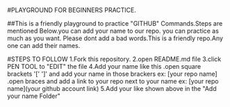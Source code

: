 #PLAYGROUND FOR BEGINNERS PRACTICE.

##This is a friendly playground to practice "GITHUB" Commands.Steps are mentioned Below.you can add your name to our repo. you can practice as much as you want. Please dont add 
a bad words.This is a friendly repo.Any one can add their names.


#STEPS TO FOLLOW 
1.Fork this repository.
2.open README.md file
3.click PEN TOOL to "EDIT" the file
4.Add your name like this
   .open square brackets '['  ']' and add your name in those brackers
      ex:  [your repo name]
   .open braces and add a link to your repo next to your name
     ex:   [your repo name](your github account link)
5.Add your like shown above in the "Add your name Folder"     
